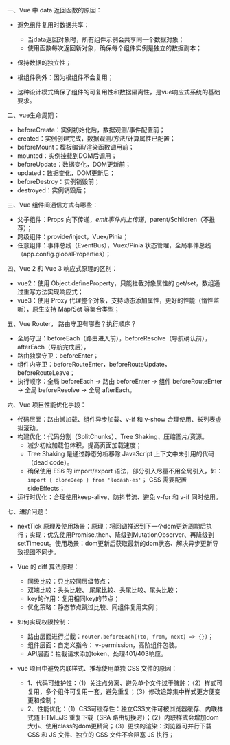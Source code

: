 一、Vue 中 data 返回函数的原因：
- 避免组件复用时数据共享：
   - 当data返回对象时，所有组件示例会共享同一个数据对象；
   - 使用函数每次返回新对象，确保每个组件实例是独立的数据副本；
 
- 保持数据的独立性；
- 根组件例外：因为根组件不会复用；
- 这种设计模式确保了组件的可复用性和数据隔离性，是vue响应式系统的基础要求。

二、vue生命周期：
- beforeCreate：实例初始化后，数据观测/事件配置前；
- created：实例创建完成，数据观测/方法/计算属性已配置；
- beforeMount：模板编译/渲染函数调用前；
- mounted：实例挂载到DOM后调用；
- beforeUpdate：数据变化，DOM更新前；
- updated：数据变化，DOM更新后；
- beforeDestroy：实例销毁前；
- destroyed：实例销毁后；

三、Vue 组件间通信方式有哪些：
- 父子组件：Props 向下传递，$emit 事件向上传递，$parent/$children（不推荐）；
- 跨级组件：provide/inject，Vuex/Pinia；
- 任意组件：事件总线（EventBus），Vuex/Pinia 状态管理，全局事件总线（app.config.globalProperties）；

四、Vue 2 和 Vue 3 响应式原理的区别：
- vue2：使用 Object.defineProperty，只能拦截对象属性的 get/set，数组通过重写方法实现响应式；
- vue3：使用 Proxy 代理整个对象，支持动态添加属性，更好的性能（惰性监听），原生支持 Map/Set 等集合类型；

五、Vue Router， 路由守卫有哪些？执行顺序？
- 全局守卫：beforeEach（路由进入前），beforeResolve（导航确认前），afterEach（导航完成后），
- 路由独享守卫：beforeEnter；
- 组件内守卫：beforeRouteEnter，beforeRouteUpdate，beforeRouteLeave；
- 执行顺序：全局 beforeEach → 路由 beforeEnter → 组件 beforeRouteEnter → 全局 beforeResolve → 全局 afterEach。

六、Vue 项目性能优化手段：
- 代码层面：路由懒加载、组件异步加载、v-if 和 v-show 合理使用、长列表虚拟滚动。
- 构建优化：代码分割（SplitChunks）、Tree Shaking、压缩图片/资源。
   - 减少初始加载包体积，提高页面加载速度；
   - Tree Shaking 是通过静态分析移除 JavaScript 上下文中未引用的代码（dead code）。
   - 确保使用 ES6 的 import/export 语法，部分引入尽量不用全局引入，如：`import { cloneDeep } from 'lodash-es'`； CSS 需要配置 sideEffects；
- 运行时优化：合理使用keep-alive、防抖节流、避免 v-for 和 v-if 同时使用。


七、进阶问题：
- nextTick 原理及使用场景：原理：将回调推迟到下一个dom更新周期后执行；实现：优先使用Promise.then、降级到MutationObserver、再降级到setTimeout。使用场景：dom更新后获取最新的dom状态、解决异步更新导致视图不同步。
- Vue 的 diff 算法原理：
   - 同级比较：只比较同层级节点；
   - 双端比较：头头比较、 尾尾比较、头尾比较、尾头比较；
   - key的作用：复用相同key的节点；
   - 优化策略：静态节点跳过比较、同组件复用实例；
 
- 如何实现权限控制：
   - 路由层面进行拦截：`router.beforeEach((to, from, next) => {})`；
   - 组件层面：自定义指令： v-permission，高阶组件包装。
   - API层面：拦截请求添加token、处理401/403响应。
 
- vue 项目中避免内联样式、推荐使用单独 CSS 文件的原因：
   - 1、代码可维护性：（1）关注点分离、避免单个文件过于臃肿；（2）样式可复用，多个组件可复用一套，避免重复；（3）修改追踪集中样式更方便变更和控制；
   - 2、性能优化：（1）CSS可缓存性：独立CSS文件可被浏览器缓存、内联样式随 HTML/JS 重复下载（SPA 路由切换时）；（2）内联样式会增加dom大小、使用class的dom更精简；（3）更快的渲染：浏览器可并行下载 CSS 和 JS 文件、独立的 CSS 文件不会阻塞 JS 执行；







